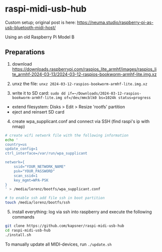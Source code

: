 # raspi-midi-usb-hub

Custom setup; original post is here: https://neuma.studio/raspberry-pi-as-usb-bluetooth-midi-host/

Using an old Raspberry Pi Model B

## Preparations

1. download https://downloads.raspberrypi.com/raspios_lite_armhf/images/raspios_lite_armhf-2024-03-13/2024-03-12-raspios-bookworm-armhf-lite.img.xz

2. unxz the file: `unxz 2024-03-12-raspios-bookworm-armhf-lite.img.xz`

3. write it to SD card: `sudo dd if=~/Downloads/2024-03-12-raspios-bookworm-armhf-lite.img of=/dev/mmcblk0 bs=1024k status=progress`

  - extend filesystem: Disks > Edit > Resize 'rootfs' partition
  - eject and reinsert SD card

4. create wpa_supplicant.conf and connect via SSH (find raspi's ip with nmap)

```bash
# create wifi network file with the following information
echo '
country=us
update_config=1
ctrl_interface=/var/run/wpa_supplicant

network={
    ssid="YOUR_NETWORK_NAME"
    psk="YOUR_PASSWORD"
    scan_ssid=1
    key_mgmt=WPA-PSK
}
' > /media/lorenz/bootfs/wpa_supplicant.conf

# to enable ssh add file ssh in boot partition
touch /media/lorenz/bootfs/ssh
```

5. install everything: log via ssh into raspberry and execute the following commands

```bash
git clone https://github.com/kapsner/raspi-midi-usb-hub
cd raspi-midi-usb-hub
./install.sh
```

To manually update all MIDI-devices, run `./update.sh`
